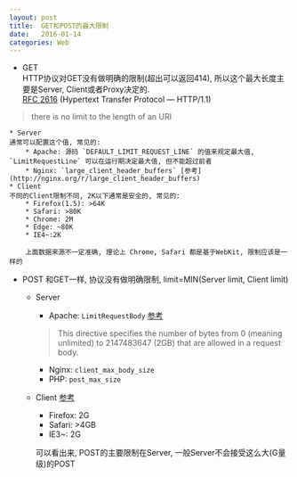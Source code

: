 ```yaml
---
layout: post
title:  GET和POST的最大限制  
date:   2016-01-14
categories: Web
---
```


* GET  
HTTP协议对GET没有做明确的限制(超出可以返回414), 所以这个最大长度主要是Server, Client或者Proxy决定的.  
[RFC 2616](http://tools.ietf.org/html/rfc2616) (Hypertext Transfer Protocol — HTTP/1.1)
> there is no limit to the length of an URI  

	* Server  
	通常可以配置这个值, 常见的:
		* Apache: 源码 `DEFAULT_LIMIT_REQUEST_LINE` 的值来规定最大值, `LimitRequestLine` 可以在运行期决定最大值, 但不能超过前者
		* Nginx: `large_client_header_buffers` [参考](http://nginx.org/r/large_client_header_buffers)
	* Client  
	不同的Client限制不同, 2K以下通常是安全的, 常见的:
		* Firefox(1.5): >64K
		* Safari: >80K
		* Chrome: 2M
		* Edge: ~80K
		* IE4~:2K  
		
		上面数据来源不一定准确, 理论上 Chrome, Safari 都是基于WebKit, 限制应该是一样的
* POST
和GET一样, 协议没有做明确限制, limit=MIN(Server limit, Client limit)
	* Server
		* Apache: `LimitRequestBody` [参考](http://httpd.apache.org/docs/2.0/mod/core.html#limitrequestbody)  

		> This directive specifies the number of bytes from 0 (meaning unlimited) to 2147483647 (2GB) that are allowed in a request body.
		
		* Nginx: `client_max_body_size`
		* PHP: `post_max_size`
	* Client [参考](http://www.motobit.com/help/scptutl/pa98.htm)
		* Firefox: 2G
		* Safari: >4GB
		* IE3~: 2G

		可以看出来, POST的主要限制在Server, 一般Server不会接受这么大(G量级)的POST



